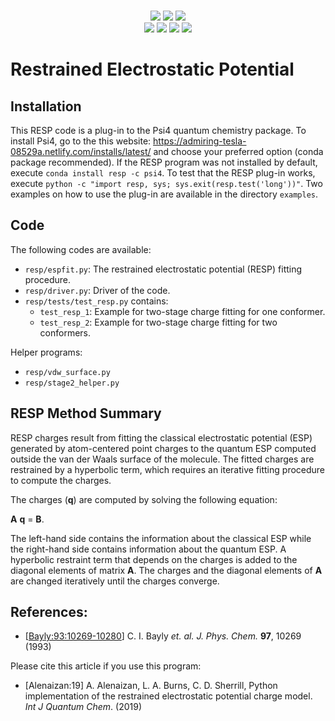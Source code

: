 <p align="center">
<br>
<a href="https://travis-ci.org/cdsgroup/resp"><img src="https://travis-ci.org/cdsgroup/resp.svg?branch=master"></a>
<a href="https://codecov.io/gh/cdsgroup/resp"> <img src="https://codecov.io/gh/cdsgroup/resp/branch/master/graph/badge.svg" /></a>
<a href="https://opensource.org/licenses/BSD-3-Clause"><img src="https://img.shields.io/badge/License-BSD%203--Clause-blue.svg" /></a>
<br>
<a href="#"> <img src="https://img.shields.io/github/release/cdsgroup/resp.svg" /></a>
<a href="#"> <img src="https://img.shields.io/github/commits-since/cdsgroup/resp/latest.svg" /></a>
<a href="#"> <img src="https://img.shields.io/github/release-date/cdsgroup/resp.svg" /></a>
<a href="#"> <img src="https://img.shields.io/github/commit-activity/y/cdsgroup/resp.svg" /></a>
<br>
</p>

Restrained Electrostatic Potential
==================================

## Installation
This RESP code is a plug-in to the Psi4 quantum chemistry package.
To install Psi4, go to the this website: https://admiring-tesla-08529a.netlify.com/installs/latest/ and
choose your preferred option (conda package recommended). If the RESP program was not installed by
default, execute `conda install resp -c psi4`. To test that the RESP plug-in works,
execute `python -c "import resp, sys; sys.exit(resp.test('long'))"`.
Two examples on how to use the plug-in are available in the directory `examples`.

## Code
The following codes are available:
- `resp/espfit.py`: The restrained electrostatic potential (RESP) fitting procedure.
- `resp/driver.py`: Driver of the code.
- `resp/tests/test_resp.py` contains:
   - `test_resp_1`: Example for two-stage charge fitting for one conformer.
   - `test_resp_2`: Example for two-stage charge fitting for two conformers.

Helper programs:
- `resp/vdw_surface.py`
- `resp/stage2_helper.py`

## RESP Method Summary
RESP charges result from fitting the classical electrostatic potential (ESP)
generated by atom-centered point charges to the quantum ESP computed outside
the van der Waals surface of the molecule. The fitted charges are restrained
by a hyperbolic term, which requires an iterative fitting procedure to compute
the charges.

The charges (**q**) are computed by solving the following equation:

**A** **q** = **B**.

The left-hand side contains the information about the classical ESP while the
right-hand side contains information about the quantum ESP.
A hyperbolic restraint term that depends on the charges is added to the diagonal
elements of matrix **A**. The charges and the diagonal elements of **A** are
changed iteratively until the charges converge.

## References:
- [[Bayly:93:10269-10280](https://pubs.acs.org/doi/abs/10.1021/j100142a004)] C. I. Bayly *et. al.* *J. Phys. Chem.* **97**, 10269 (1993)

Please cite this article if you use this program:
- [Alenaizan:19] A. Alenaizan, L. A. Burns, C. D. Sherrill, Python implementation of the restrained electrostatic potential charge model. *Int J Quantum Chem*. (2019)
